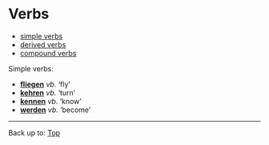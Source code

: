 # Verbs

- [simple verbs](simpleVerbs.md)
- [derived verbs](derivedVerbs.md)
- [compound verbs](compoundVerbs.md)

Simple verbs:
- **[fliegen](f/fl/fliegen.md)** *vb.* ‘fly’
- **[kehren](k/ke/kehren.md)** *vb.* ‘turn’
- **[kennen](k/ke/kennen.md)** *vb.* ‘know’
- **[werden](w/we/werden.md)** *vb.* ‘become’


----

Back up to: [Top](../index.md)
